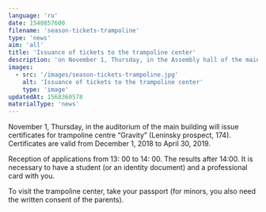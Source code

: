 ```yaml
---
language: 'ru'
date: 1540857600
filename: 'season-tickets-trampoline'
type: 'news'
aim: 'all'
title: 'Issuance of tickets to the trampoline center'
description: 'on November 1, Thursday, in the Assembly hall of the main building will be given certificates to visit the trampoline...'
images:
  - src: '/images/season-tickets-trampoline.jpg'
    alt: 'Issuance of tickets to the trampoline center'
    type: 'image'
updatedAt: 1568360578
materialType: 'news'
---
```

November 1, Thursday, in the auditorium of the main building will issue certificates for trampoline centre “Gravity” (Leninsky prospect, 174). Certificates are valid from December 1, 2018 to April 30, 2019.

Reception of applications from 13: 00 to 14: 00. The results after 14:00. It is necessary to have a student (or an identity document) and a professional card with you.

To visit the trampoline center, take your passport (for minors, you also need the written consent of the parents).
